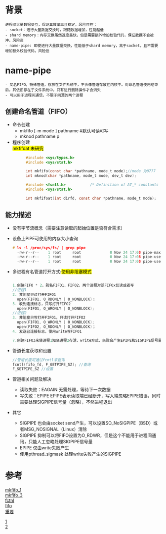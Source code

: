 # 背景
    进程间大量数据交互，保证其效率高且稳定，风险可控；
    - socket：进行大量数据交换时，跟随数据增加，性能越低
    - shard memory：内存交换虽然速度最快，但是需要额外增加校验代码，保证数据不会被冲，风险高
    - name-pipe: 即使进行大量数据交换，性能低于shard memory，高于socket，且不需要增加额外校验代码，风险低

# name-pipe 
    - 又名FIFO，特殊管道，存放在文件系统中，不会像管道存放在内核中。对命名管道使用结束后，其依旧存在于文件系统中，只有进行删除操作才会消失
    - 可以用于进程间通信，不限于同源的两个进程
  
## 创建命名管道（FIFO）

- 命令创建  
    - mkfifo [-m mode ] pathname #默认可读可写    
    - mknod pathname p
- 程序创建  
  <mark> mkfifoat 未研究</mark>
  ``````C
        #include <sys/types.h>
        #include <sys/stat.h>

        int mkfifo(const char *pathname, mode_t mode);//mode 为0777
        int mknod(char *pathname, mode_t mode, dev_t dev);

        #include <fcntl.h>           /* Definition of AT_* constants */
        #include <sys/stat.h>

        int mkfifoat(int dirfd, const char *pathname, mode_t mode);
  ``````

## 能力描述
- 没有字节流概念（需要注意读取的起始位置是否符合需求）
- 设备上PIPE可使用的内存大小查询
  ``````C
  # ls -l /proc/sys/fs/ | grep pipe
    -rw-r--r--    1 root     root             0 Nov 24 17:08 pipe-max-size
    -rw-r--r--    1 root     root             0 Nov 24 17:08 pipe-user-pages-hard
    -rw-r--r--    1 root     root             0 Nov 24 17:08 pipe-user-pages-soft
  ``````

- 多进程有名管道打开方式:<mark>使用非阻塞模式</mark>
  ``````C

  1.创建FIFO * 2，别名FIFO1，FIFO2，两个进程对该FIFOx仅读或者写
  //进程1 
  2. 非阻塞只读打开FIFO1
    open(FIFO1, O_RDONLY | O_NONBLOCK)；
  5. 收到连接标志，只写打开FIFO2 
    open(FIFO1, O_WRONLY | O_NONBLOCK); 
  //进程2
  3. 非阻塞只写打开FIFO1，只读打开FIFO2
    open(FIFO1, O_WRONLY | O_NONBLOCK);
    open(FIFO2, O_RDONLY | O_NONBLOCK)；
  4. 发送已连接标志，使用write写FIFO1

  7.创建FIFO3来使进程1知晓进程2存活，write方式，失败会产生EPIPE和SIGPIPE信号量
  ``````
- 管道长度获取和设置
  ``````C
  //管道长度可通过fcntl来查询
  fcntl(fifo_fd, F_GETPIPE_SZ); //查询
  F_SETPIPE_SZ //设置
  ``````

- 管道相关问题及解决
  - 读取失败：EAGAIN
    无需处理，等待下一次数据
  - 写失败：EPIPE
    EPIPE表示读取端已经断开，写入端忽略EPIPE错误，同时需要处理SIGPIPE信号量（忽略），不然进程退出

- 其它
  - SIGPIPE 也会由socket send产生，可以设置SO_NoSIGPIPE（BSD）或者MSG_NOSIGNAL（Linux）清除
  - SIGPIPE 抑制可以将FIFO设置为O_RDWR，但是这个不能用于进程间通讯，只能人工忽略处理SIGPIPE信号量
  - EPIPE 仅由write失败产生
  - 使用pthread_sigmask 处理write失败产生的SIGPIPE
# 参考

[mkfifo_1](https://man7.org/linux/man-pages/man1/mkfifo.1.html)     
[mkfifo_3](https://man7.org/linux/man-pages/man3/mkfifo.3.html)     
[fctnl](https://man7.org/linux/man-pages/man2/fcntl.2.html)   
[fifo](https://man7.org/linux/man-pages/man7/fifo.7.html)   
[重要](https://riptutorial.com/posix/example/17424/handle-sigpipe-generated-by-write---in-a-thread-safe-manner)

[1](https://pubs.opengroup.org/onlinepubs/9699919799/functions/pthread_sigmask.html)    
[2](https://stackoverflow.com/questions/108183/how-to-prevent-sigpipes-or-handle-them-properly)